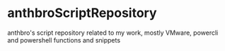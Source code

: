 # anthbroScriptRepository
anthbro's script repository related to my work, mostly VMware, powercli and powershell functions and snippets
